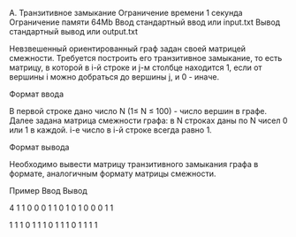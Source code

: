
A. Транзитивное замыкание
Ограничение времени 	1 секунда
Ограничение памяти 	64Mb
Ввод 	стандартный ввод или input.txt
Вывод 	стандартный вывод или output.txt

Невзвешенный ориентированный граф задан своей матрицей смежности. Требуется построить его транзитивное замыкание, то есть матрицу, в которой в i-й строке и j-м столбце находится 1, если от вершины i можно добраться до вершины j, и 0 - иначе.

Формат ввода

В первой строке дано число N (1≤ N ≤ 100) - число вершин в графе. Далее задана матрица смежности графа: в N строках даны по N чисел 0 или 1 в каждой. i-е число в i-й строке всегда равно 1.

Формат вывода

Необходимо вывести матрицу транзитивного замыкания графа в формате, аналогичным формату матрицы смежности.

Пример
Ввод
Вывод

4
1 1 0 0
0 1 1 0
1 0 1 0
0 0 1 1

	

1 1 1 0 
1 1 1 0 
1 1 1 0 
1 1 1 1 
